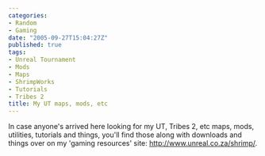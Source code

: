 ```yaml
---
categories:
- Random
- Gaming
date: "2005-09-27T15:04:27Z"
published: true
tags:
- Unreal Tournament
- Mods
- Maps
- ShrimpWorks
- Tutorials
- Tribes 2
title: My UT maps, mods, etc
---
```


In case anyone's arrived here looking for my UT, Tribes 2, etc maps,
mods, utilities, tutorials and things, you'll find those along with
downloads and things over on my 'gaming resources' site:
<http://www.unreal.co.za/shrimp/>.
